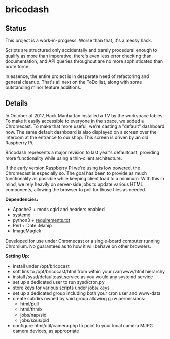 # bricodash

## Status

This project is a work-in-progress. Worse than that, it's a messy hack.

Scripts are structured only accidentally and barely procedural enough to
qualify as more than imperative, there's even less error checking than
documentation, and API queries throughout are no more sophisticated than
brute force.

In essence, the entire project is in desperate need of refactoring and
general cleanup. That's all next on the ToDo list,
along with some outstanding minor feature additions.

## Details

In October of 2017, Hack Manhattan installed a TV by the workspace tables.
To make it easily accessible to everyone in the space, we added a Chromecast.
To make that more useful, we're casting a "default" dashboard now. The same
default dashboard is also displayed on a screen over the intercom
at the entrance to our shop. This screen is driven by an old Raspberry Pi.

Bricodash represents a major revision to last year's defaultcast,
providing more functionality while using a thin-client architecture.

If the early version Raspberry Pi we're using is low powered, the Chromecast
is especially so. The goal has been to provide as much functionality as
possible while keeping client load to a minimum. With this in mind, we rely
heavily on server-side jobs to update various HTML components, allowing the
browser to poll for those files as needed.

**Dependencies:**

* Apache2 + mods cgid and headers enabled
* systemd
* python3 + [requirements.txt](requirements.txt)
* Perl + Date::Manip
* ImageMagick

Developed for use under Chromecast or a single-board computer running Chromium. No guarantees as to how it will behave on other browsers.

**Setting Up:**
* install under /opt/bricocast
* soft link to /opt/bricocast/html from within your /var/www/html hierarchy
* install /sysd/defaultcast.service as you would any systemd service
* set up a dedicated user to run sysd/cron.py
* store keys for various scripts under jobs/.keys
* set up a dedicated group including both your cron user and www-data
* create subdirs owned by said group allowing g+w permissions:
  - html/pull
  - html/thmb
  - jobs/nap/sid
  - jobs/sous/pid
* configure html/util/camera.php to point to your local camera MJPG camera devices, as appropriate
